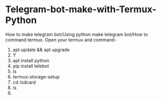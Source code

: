 # Telegram-bot-make-with-Termux-Python
How to make telegram bot/Using python make telegram bot/How to command termux.
Open your termux and command-
1. apt update && apt upgrade
2. Y
3. apt install python
4. pip install telebot
5. ls
6. termux-storage-setup
7. cd /sdcard
8. ls
9. 
